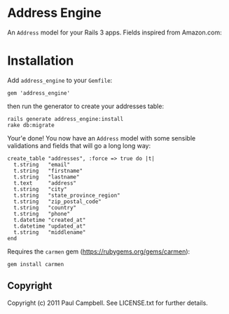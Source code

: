 # Address Engine #

An `Address` model for your Rails 3 apps. Fields inspired from Amazon.com:

# Installation #

Add `address_engine` to your `Gemfile`:

    gem 'address_engine'

then run the generator to create your addresses table:

    rails generate address_engine:install
    rake db:migrate

Your'e done! You now have an `Address` model with some sensible validations and fields that will go a long long way:

    create_table "addresses", :force => true do |t|
      t.string   "email"
      t.string   "firstname"
      t.string   "lastname"
      t.text     "address"
      t.string   "city"
      t.string   "state_province_region"
      t.string   "zip_postal_code"
      t.string   "country"
      t.string   "phone"
      t.datetime "created_at"
      t.datetime "updated_at"
      t.string   "middlename"
    end
    
Requires the `carmen` gem (https://rubygems.org/gems/carmen):

    gem install carmen

## Copyright ##

Copyright (c) 2011 Paul Campbell. See LICENSE.txt for
further details.

